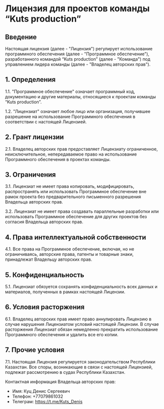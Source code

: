 # Лицензия для проектов команды “Kuts production”

## Введение

Настоящая лицензия (далее - "Лицензия") регулирует использование программного обеспечения (далее - "Программное обеспечение"), разработанного командой “Kuts production” (далее - "Команда") под управлением лидера команды (далее - "Владелец авторских прав").

## 1. Определения

1.1. "Программное обеспечение" означает программный код, документацию и другие материалы, относящиеся к проектам команды “Kuts production”.

1.2. "Лицензиат" означает любое лицо или организация, получившее разрешение на использование Программного обеспечения в соответствии с настоящей Лицензией.

## 2. Грант лицензии

2.1. Владелец авторских прав предоставляет Лицензиату ограниченное, неисключительное, непередаваемое право на использование Программного обеспечения в проектах команды.

## 3. Ограничения

3.1. Лицензиат не имеет права копировать, модифицировать, распространять или использовать Программное обеспечение вне рамок проекта без предварительного письменного разрешения Владельца авторских прав.

3.2. Лицензиат не имеет права создавать параллельные разработки или использовать Программное обеспечение для других проектов без согласия Владельца авторских прав.

## 4. Права интеллектуальной собственности

4.1. Все права на Программное обеспечение, включая, но не ограничиваясь, авторские права, патенты и товарные знаки, принадлежат Владельцу авторских прав.

## 5. Конфиденциальность

5.1. Лицензиат обязуется сохранять конфиденциальность всех данных и материалов, полученных в рамках настоящей Лицензии.

## 6. Условия расторжения

6.1. Владелец авторских прав имеет право аннулировать Лицензию в случае нарушения Лицензиатом условий настоящей Лицензии. В случае расторжения Лицензиат обязан немедленно прекратить использование Программного обеспечения и удалить все его копии.

## 7. Прочие условия

7.1. Настоящая Лицензия регулируется законодательством Республики Казахстан. Все споры, возникающие в связи с настоящей Лицензией, подлежат рассмотрению в судах Республики Казахстан.

Контактная информация Владельца авторских прав:

- Имя: Куц Денис Сергеевич
- Телефон: +77079861032
- Телеграм: https://t.me/Kuts_Denis
